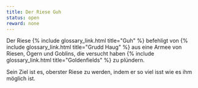 ```yaml
---
title: Der Riese Guh
status: open
reward: none
---
```


Der Riese {% include glossary_link.html title="Guh" %} befehligt von {% include glossary_link.html
title="Grudd Haug" %} aus eine Armee von Riesen, Ogern und Goblins, die versucht haben {% include
glossary_link.html title="Goldenfields" %} zu plündern.

Sein Ziel ist es, oberster Riese zu werden, indem er so viel isst wie es ihm möglich ist.
